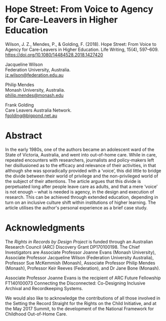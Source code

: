 # Hope Street: From Voice to Agency for Care-Leavers in Higher Education

Wilson, J. Z., Mendes, P., & Golding, F. (2018). Hope Street: From Voice to Agency for Care-Leavers in Higher Education. Life Writing, 15(4), 597–609. https://doi.org/10.1080/14484528.2018.1427420

Jacqueline Wilson \
Federation University, Australia. \
jz.wilson@federation.edu.au 

Philip Mendes \
Monash University, Australia. \
philip.mendes@monash.edu 

Frank Golding \
Care Leavers Australia Network. \
fgolding@bigpond.net.au 

# Abstract 

In the early 1980s, one of the authors became an adolescent ward of the State of Victoria, Australia, and went into out-of-home care. While in care, repeated encounters with researchers, journalists and policy-makers left her disillusioned as to the efficacy and relevance of their activities, in that although she was sporadically provided with a ‘voice’, this did little to bridge the divide between their world of privilege and the non-privileged world of the subject of their attentions. The article argues that this divide is perpetuated long after people leave care as adults, and that a mere ‘voice’ is not enough – what is needed is agency, in the design and execution of research. This can be achieved through extended education, depending in turn on an inclusive culture shift within institutions of higher learning. The article utilises the author's personal experience as a brief case study.

# Acknowledgments

The _Rights in Records by Design Project_ is funded through an Australian Research Council (ARC) Discovery Grant DP170100198. The Chief Investigators are Associate Professor Joanne Evans (Monash University), Associate Professor Jacqueline Wilson (Federation University Australia), Professor Sue McKemmish (Monash), Associate Professor Philip Mendes (Monash), Professor Keir Reeves (Federation), and Dr Jane Bone (Monash). 

Associate Professor Joanne Evans is the recipient of ARC Future Fellowship FT140100073 Connecting the Disconnected: Co-Designing Inclusive Archival and Recordkeeping Systems. 

We would also like to acknowledge the contributions of all those involved in the Setting the Record Straight for the Rights on the Child Initiative, and at the May 2017 Summit, to the development of the National Framework for Childhood Out-of-Home Care.
